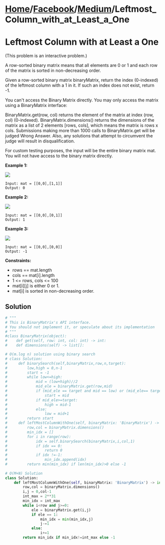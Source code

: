 # [Home](./../../..)/[Facebook](./../..)/[Medium](./..)/Leftmost_Column_with_at_Least_a_One
<h1>Leftmost Column with at Least a One</h1>

<p>
(This problem is an interactive problem.)

A row-sorted binary matrix means that all elements are 0 or 1 and each row of the matrix is sorted in non-decreasing order.

Given a row-sorted binary matrix binaryMatrix, return the index (0-indexed) of the leftmost column with a 1 in it. If such an index does not exist, return -1.

You can't access the Binary Matrix directly. You may only access the matrix using a BinaryMatrix interface:

BinaryMatrix.get(row, col) returns the element of the matrix at index (row, col) (0-indexed).
BinaryMatrix.dimensions() returns the dimensions of the matrix as a list of 2 elements [rows, cols], which means the matrix is rows x cols.
Submissions making more than 1000 calls to BinaryMatrix.get will be judged Wrong Answer. Also, any solutions that attempt to circumvent the judge will result in disqualification.

For custom testing purposes, the input will be the entire binary matrix mat. You will not have access to the binary matrix directly.

</p>

<b>Example 1:</b>

<img src="https://assets.leetcode.com/uploads/2019/10/25/untitled-diagram-5.jpg">

    Input: mat = [[0,0],[1,1]]
    Output: 0
    
<b>Example 2:</b>

<img src="https://assets.leetcode.com/uploads/2019/10/25/untitled-diagram-4.jpg">

    Input: mat = [[0,0],[0,1]]
    Output: 1
    
<b>Example 3:</b>

<img src="https://assets.leetcode.com/uploads/2019/10/25/untitled-diagram-3.jpg">

    Input: mat = [[0,0],[0,0]]
    Output: -1

<b>Constraints:</b>

- rows == mat.length
- cols == mat[i].length
- 1 <= rows, cols <= 100
- mat[i][j] is either 0 or 1.
- mat[i] is sorted in non-decreasing order.

<h2>Solution</h2>

```python
# """
# This is BinaryMatrix's API interface.
# You should not implement it, or speculate about its implementation
# """
#class BinaryMatrix(object):
#    def get(self, row: int, col: int) -> int:
#    def dimensions(self) -> list[]:

# O(m.log n) solution using binary search
# class Solution:
#     def binarySearch(self,binaryMatrix,row,n,target):
#         low,high = 0,n-1
#         start = -1
#         while low<=high:
#             mid = (low+high)//2
#             mid_ele = binaryMatrix.get(row,mid)
#             if (mid_ele == target and mid == low) or (mid_ele== target and binaryMatrix.get(row,mid-1)< target):
#                 start = mid
#             if mid_ele>=target:
#                 high = mid-1
#             else:
#                 low = mid+1
#         return start
#     def leftMostColumnWithOne(self, binaryMatrix: 'BinaryMatrix') -> int:
#         row,col = binaryMatrix.dimensions()
#         min_idx = []
#         for i in range(row):
#             idx = self.binarySearch(binaryMatrix,i,col,1)
#             if idx == 0:
#                 return 0
#             if idx !=-1:
#                 min_idx.append(idx)
#         return min(min_idx) if len(min_idx)>0 else -1 
        
# O(M+N) Solution    
class Solution:
    def leftMostColumnWithOne(self, binaryMatrix: 'BinaryMatrix') -> int:
        row,col = binaryMatrix.dimensions()
        i,j = 0,col-1
        int_max = 2**31
        min_idx = int_max
        while i<row and j>=0:
            ele = binaryMatrix.get(i,j)
            if ele == 1:
                min_idx = min(min_idx,j)
                j-=1
            else:
                i+=1
        return min_idx if min_idx!=int_max else -1
```

